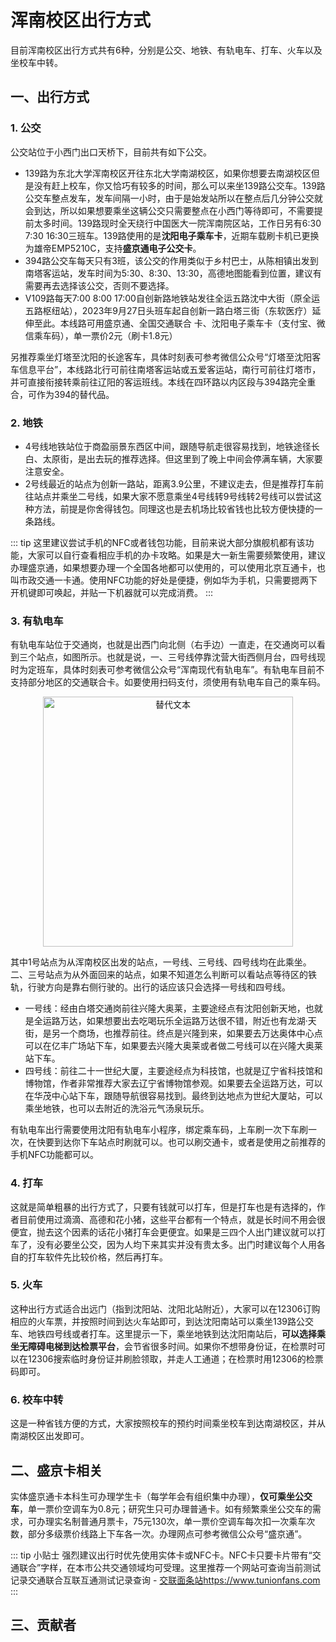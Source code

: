 

# 浑南校区出行方式 <Badge type="tip" text="2024年3月15日" />

目前浑南校区出行方式共有6种，分别是公交、地铁、有轨电车、打车、火车以及坐校车中转。
## 一、出行方式
### 1. 公交
公交站位于小西门出口天桥下，目前共有如下公交。

 - 139路为东北大学浑南校区开往东北大学南湖校区，如果你想要去南湖校区但是没有赶上校车，你又恰巧有较多的时间，那么可以来坐139路公交车。139路公交车整点发车，发车间隔一小时，由于是始发站所以在整点后几分钟公交就会到达，所以如果想要乘坐这辆公交只需要整点在小西门等待即可，不需要提前太多时间。139路现时全天绕行中国医大一院浑南院区站，工作日另有6:30 7:30 16:30三班车。139路使用的是**沈阳电子乘车卡**，近期车载刷卡机已更换为雄帝EMP5210C，支持**盛京通电子公交卡**。
 - 394路公交车每天只有3班，该公交的作用类似于乡村巴士，从陈相镇出发到南塔客运站，发车时间为5:30、8:30、13:30，高德地图能看到位置，建议有需要再去选择该公交，否则不要选择。
 - V109路每天7:00 8:00 17:00自创新路地铁站发往全运五路沈中大街（原全运五路枢纽站），2023年9月27日头班车起自创新一路白塔三街（东软医疗）延伸至此。本线路可用盛京通、全国交通联合
 卡、沈阳电子乘车卡（支付宝、微信乘车码），单一票价2元（刷卡1.8元）

另推荐乘坐灯塔至沈阳的长途客车，具体时刻表可参考微信公众号“灯塔至沈阳客车信息平台”，本线路北行可前往南塔客运站或五爱客运站，南行可前往灯塔市，并可直接衔接转乘前往辽阳的客运班线。本线在四环路以内区段与394路完全重合，可作为394的替代品。

### 2. 地铁

 - 4号线地铁站位于商盈丽景东西区中间，跟随导航走很容易找到，地铁途径长白、太原街，是出去玩的推荐选择。但这里到了晚上中间会停满车辆，大家要注意安全。
 - 2号线最近的站点为创新一路站，距离3.9公里，不建议走去，但是推荐打车前往站点并乘坐二号线，如果大家不愿意乘坐4号线转9号线转2号线可以尝试这种方法，前提是你舍得钱包。同理这也是去机场比较省钱也比较方便快捷的一条路线。

::: tip
这里建议尝试手机的NFC或者钱包功能，目前来说大部分旗舰机都有该功能，大家可以自行查看相应手机的办卡攻略。如果是大一新生需要频繁使用，建议办理盛京通，如果想要办理一个全国各地都可以使用的，可以使用北京互通卡，也叫市政交通一卡通。使用NFC功能的好处是便捷，例如华为手机，只需要摁两下开机键即可唤起，并贴一下机器就可以完成消费。
:::
### 3. 有轨电车
有轨电车站位于交通岗，也就是出西门向北侧（右手边）一直走，在交通岗可以看到三个站点，如图所示。也就是说，一、三号线停靠沈营大街西侧月台，四号线现时为定班车，具体时刻表可参考微信公众号“浑南现代有轨电车”。有轨电车目前不支持部分地区的交通联合卡。如要使用扫码支付，须使用有轨电车自己的乘车码。

<p align="center">
  <img src="/Tramway.png" alt="替代文本" width="400">
</p>
 
其中1号站点为从浑南校区出发的站点，一号线、三号线、四号线均在此乘坐。二、三号站点为从外面回来的站点，如果不知道怎么判断可以看站点等待区的铁轨，行驶方向是靠右侧行驶的。出行的话应该只会选择一号线和四号线。

 - 一号线：经由白塔交通岗前往兴隆大奥莱，主要途经点有沈阳创新天地，也就是全运路万达，如果想要出去吃喝玩乐全运路万达很不错，附近也有龙湖·天街，是另一个商场，也推荐前往。终点是兴隆到来，如果要去万达奥体中心点可以在亿丰广场站下车，如果要去兴隆大奥莱或者做二号线可以在兴隆大奥莱站下车。
 - 四号线：前往二十一世纪大厦，主要途经点为科技馆，也就是辽宁省科技馆和博物馆，作者非常推荐大家去辽宁省博物馆参观。如果要去全运路万达，可以在华茂中心站下车，跟随导航很容易找到。最终到达地点为世纪大厦站，可以乘坐地铁，也可以去附近的洗浴元气汤泉玩乐。
 
有轨电车出行需要使用沈阳有轨电车小程序，绑定乘车码，上车刷一次下车刷一次，在快要到达你下车站点时刷就可以。也可以刷交通卡，或者是使用之前推荐的手机NFC功能都可以。

### 4. 打车

这就是简单粗暴的出行方式了，只要有钱就可以打车，但是打车也是有选择的，作者目前使用过滴滴、高德和花小猪，这些平台都有一个特点，就是长时间不用会很便宜，抛去这个因素的话花小猪打车会更便宜。如果是三四个人出门建议就可以打车了，没有必要坐公交，因为人均下来其实并没有贵太多。出门时建议每个人用各自的打车软件先比较价格，然后再打车。

### 5. 火车

这种出行方式适合出远门（指到沈阳站、沈阳北站附近），大家可以在12306订购相应的火车票，并按照时间到达火车站即可，到达沈阳南站可以乘坐139路公交车、地铁四号线或者打车。这里提示一下，乘坐地铁到达沈阳南站后，**可以选择乘坐无障碍电梯到达检票平台**，会节省很多时间。如果你不想带身份证，在检票时可以在12306搜索临时身份证并刷脸领取，并走人工通道；在检票时用12306的检票码即可。

### 6. 校车中转

这是一种省钱方便的方式，大家按照校车的预约时间乘坐校车到达南湖校区，并从南湖校区出发即可。

## 二、盛京卡相关
实体盛京通卡本科生可办理学生卡（每学年会有组织集中办理），**仅可乘坐公交车**，单一票价空调车为0.8元；研究生只可办理普通卡。如有频繁乘坐公交车的需求，可办理实名制普通月票卡，75元130次，单一票价空调车每次扣一次乘车次数，部分多级票价线路上下车各一次。办理网点可参考微信公众号“盛京通”。

::: tip 小贴士
强烈建议出行时优先使用实体卡或NFC卡。NFC卡只要卡片带有“交通联合”字样，在本市公共交通领域均可受理。这里推荐一个网站可查询当前测试记录交通联合互联互通测试记录查询 - [交联面条站](https://www.tunionfans.com)https://www.tunionfans.com
:::
## 三、贡献者
<VPTeamMembers size="small" :members="members" />


<script setup>
import { VPTeamMembers } from 'vitepress/theme'

const members = [
  {
    avatar: 'https://b0.bdstatic.com/0df6c8c7f109aa7b67e7cb15e6f8d025.jpg@h_1280',
    name: '南惊希露',
    title: '本页内容贡献者',
    // links: [
    //   { icon: 'github', link: 'https://github.com/yyx990803' },
    //   { icon: 'twitter', link: 'https://twitter.com/youyuxi' }
    // ]
  },
]
</script>


